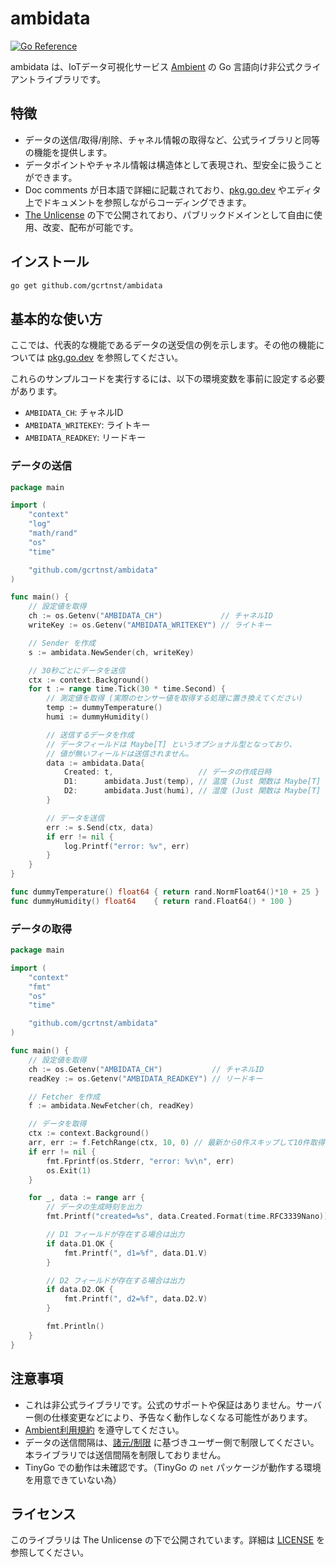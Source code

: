 # ambidata

[![Go Reference](https://pkg.go.dev/badge/github.com/gcrtnst/ambidata.svg)](https://pkg.go.dev/github.com/gcrtnst/ambidata)

ambidata は、IoTデータ可視化サービス [Ambient](https://ambidata.io/) の Go 言語向け非公式クライアントライブラリです。

## 特徴

- データの送信/取得/削除、チャネル情報の取得など、公式ライブラリと同等の機能を提供します。
- データポイントやチャネル情報は構造体として表現され、型安全に扱うことができます。
- Doc comments が日本語で詳細に記載されており、[pkg.go.dev](https://pkg.go.dev/github.com/gcrtnst/ambidata) やエディタ上でドキュメントを参照しながらコーディングできます。
- [The Unlicense](LICENSE) の下で公開されており、パブリックドメインとして自由に使用、改変、配布が可能です。

## インストール

```bash
go get github.com/gcrtnst/ambidata
```

## 基本的な使い方

ここでは、代表的な機能であるデータの送受信の例を示します。その他の機能については [pkg.go.dev](https://pkg.go.dev/github.com/gcrtnst/ambidata) を参照してください。

これらのサンプルコードを実行するには、以下の環境変数を事前に設定する必要があります。
- `AMBIDATA_CH`: チャネルID
- `AMBIDATA_WRITEKEY`: ライトキー
- `AMBIDATA_READKEY`: リードキー

### データの送信

```go
package main

import (
	"context"
	"log"
	"math/rand"
	"os"
	"time"

	"github.com/gcrtnst/ambidata"
)

func main() {
	// 設定値を取得
	ch := os.Getenv("AMBIDATA_CH")             // チャネルID
	writeKey := os.Getenv("AMBIDATA_WRITEKEY") // ライトキー

	// Sender を作成
	s := ambidata.NewSender(ch, writeKey)

	// 30秒ごとにデータを送信
	ctx := context.Background()
	for t := range time.Tick(30 * time.Second) {
		// 測定値を取得 (実際のセンサー値を取得する処理に置き換えてください)
		temp := dummyTemperature()
		humi := dummyHumidity()

		// 送信するデータを作成
		// データフィールドは Maybe[T] というオプショナル型となっており、
		// 値が無いフィールドは送信されません。
		data := ambidata.Data{
			Created: t,                   // データの作成日時
			D1:      ambidata.Just(temp), // 温度 (Just 関数は Maybe[T] 型の値を作成します)
			D2:      ambidata.Just(humi), // 湿度 (Just 関数は Maybe[T] 型の値を作成します)
		}

		// データを送信
		err := s.Send(ctx, data)
		if err != nil {
			log.Printf("error: %v", err)
		}
	}
}

func dummyTemperature() float64 { return rand.NormFloat64()*10 + 25 }
func dummyHumidity() float64    { return rand.Float64() * 100 }
```

### データの取得

```go
package main

import (
	"context"
	"fmt"
	"os"
	"time"

	"github.com/gcrtnst/ambidata"
)

func main() {
	// 設定値を取得
	ch := os.Getenv("AMBIDATA_CH")           // チャネルID
	readKey := os.Getenv("AMBIDATA_READKEY") // リードキー

	// Fetcher を作成
	f := ambidata.NewFetcher(ch, readKey)

	// データを取得
	ctx := context.Background()
	arr, err := f.FetchRange(ctx, 10, 0) // 最新から0件スキップして10件取得
	if err != nil {
		fmt.Fprintf(os.Stderr, "error: %v\n", err)
		os.Exit(1)
	}

	for _, data := range arr {
		// データの生成時刻を出力
		fmt.Printf("created=%s", data.Created.Format(time.RFC3339Nano))

		// D1 フィールドが存在する場合は出力
		if data.D1.OK {
			fmt.Printf(", d1=%f", data.D1.V)
		}

		// D2 フィールドが存在する場合は出力
		if data.D2.OK {
			fmt.Printf(", d2=%f", data.D2.V)
		}

		fmt.Println()
	}
}
```

## 注意事項

- これは非公式ライブラリです。公式のサポートや保証はありません。サーバー側の仕様変更などにより、予告なく動作しなくなる可能性があります。
- [Ambient利用規約](https://ambidata.io/about/terms/) を遵守してください。
- データの送信間隔は、[諸元/制限](https://ambidata.io/refs/spec/) に基づきユーザー側で制限してください。本ライブラリでは送信間隔を制限しておりません。
- TinyGo での動作は未確認です。（TinyGo の `net` パッケージが動作する環境を用意できていない為）

## ライセンス

このライブラリは The Unlicense の下で公開されています。詳細は [LICENSE](LICENSE) を参照してください。
